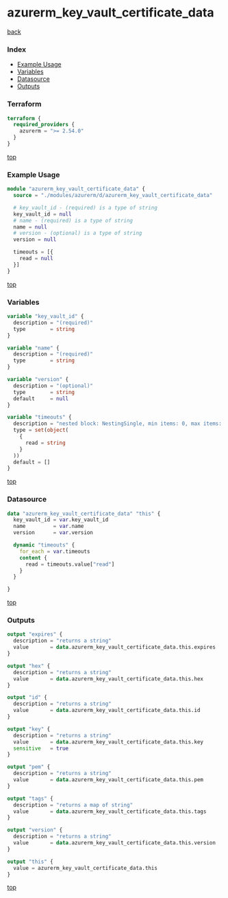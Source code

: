 # azurerm_key_vault_certificate_data

[back](../azurerm.md)

### Index

- [Example Usage](#example-usage)
- [Variables](#variables)
- [Datasource](#datasource)
- [Outputs](#outputs)

### Terraform

```terraform
terraform {
  required_providers {
    azurerm = ">= 2.54.0"
  }
}
```

[top](#index)

### Example Usage

```terraform
module "azurerm_key_vault_certificate_data" {
  source = "./modules/azurerm/d/azurerm_key_vault_certificate_data"

  # key_vault_id - (required) is a type of string
  key_vault_id = null
  # name - (required) is a type of string
  name = null
  # version - (optional) is a type of string
  version = null

  timeouts = [{
    read = null
  }]
}
```

[top](#index)

### Variables

```terraform
variable "key_vault_id" {
  description = "(required)"
  type        = string
}

variable "name" {
  description = "(required)"
  type        = string
}

variable "version" {
  description = "(optional)"
  type        = string
  default     = null
}

variable "timeouts" {
  description = "nested block: NestingSingle, min items: 0, max items: 0"
  type = set(object(
    {
      read = string
    }
  ))
  default = []
}
```

[top](#index)

### Datasource

```terraform
data "azurerm_key_vault_certificate_data" "this" {
  key_vault_id = var.key_vault_id
  name         = var.name
  version      = var.version

  dynamic "timeouts" {
    for_each = var.timeouts
    content {
      read = timeouts.value["read"]
    }
  }

}
```

[top](#index)

### Outputs

```terraform
output "expires" {
  description = "returns a string"
  value       = data.azurerm_key_vault_certificate_data.this.expires
}

output "hex" {
  description = "returns a string"
  value       = data.azurerm_key_vault_certificate_data.this.hex
}

output "id" {
  description = "returns a string"
  value       = data.azurerm_key_vault_certificate_data.this.id
}

output "key" {
  description = "returns a string"
  value       = data.azurerm_key_vault_certificate_data.this.key
  sensitive   = true
}

output "pem" {
  description = "returns a string"
  value       = data.azurerm_key_vault_certificate_data.this.pem
}

output "tags" {
  description = "returns a map of string"
  value       = data.azurerm_key_vault_certificate_data.this.tags
}

output "version" {
  description = "returns a string"
  value       = data.azurerm_key_vault_certificate_data.this.version
}

output "this" {
  value = azurerm_key_vault_certificate_data.this
}
```

[top](#index)